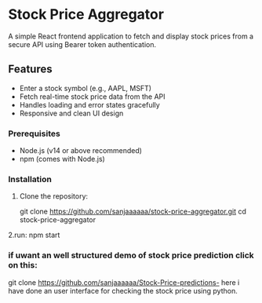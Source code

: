 # Stock Price Aggregator
A simple React frontend application to fetch and display stock prices from a secure API using Bearer token authentication.

## Features
- Enter a stock symbol (e.g., AAPL, MSFT)
- Fetch real-time stock price data from the API
- Handles loading and error states gracefully
- Responsive and clean UI design

### Prerequisites

- Node.js (v14 or above recommended)
- npm (comes with Node.js)

### Installation

1. Clone the repository:
   
   git clone https://github.com/sanjaaaaaa/stock-price-aggregator.git
   cd stock-price-aggregator

2.run:
npm start

### if uwant an well structured demo of stock price prediction click on this:

git clone https://github.com/sanjaaaaaa/Stock-Price-predictions-
here i have done an user interface for checking the stock price using python.
